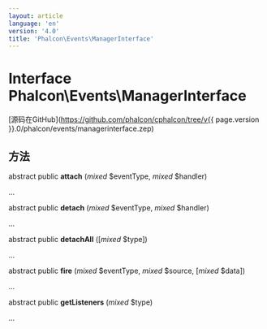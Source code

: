 ```yaml
---
layout: article
language: 'en'
version: '4.0'
title: 'Phalcon\Events\ManagerInterface'
---
```

# Interface **Phalcon\Events\ManagerInterface**

[源码在GitHub](https://github.com/phalcon/cphalcon/tree/v{{ page.version }}.0/phalcon/events/managerinterface.zep)

## 方法

abstract public **attach** (*mixed* $eventType, *mixed* $handler)

...

abstract public **detach** (*mixed* $eventType, *mixed* $handler)

...

abstract public **detachAll** ([*mixed* $type])

...

abstract public **fire** (*mixed* $eventType, *mixed* $source, [*mixed* $data])

...

abstract public **getListeners** (*mixed* $type)

...